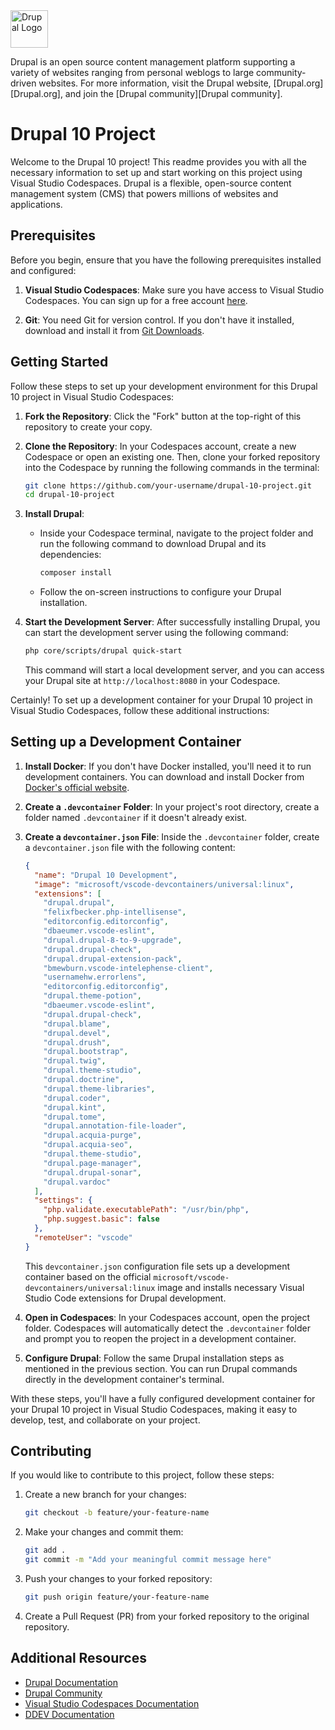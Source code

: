 <img alt="Drupal Logo" src="https://www.drupal.org/files/Wordmark_blue_RGB.png" height="60px">

Drupal is an open source content management platform supporting a variety of
websites ranging from personal weblogs to large community-driven websites. For
more information, visit the Drupal website, [Drupal.org][Drupal.org], and join
the [Drupal community][Drupal community].

# Drupal 10 Project

Welcome to the Drupal 10 project! This readme provides you with all the necessary information to set up and start working on this project using Visual Studio Codespaces. Drupal is a flexible, open-source content management system (CMS) that powers millions of websites and applications.

## Prerequisites

Before you begin, ensure that you have the following prerequisites installed and configured:

1. **Visual Studio Codespaces**: Make sure you have access to Visual Studio Codespaces. You can sign up for a free account [here](https://visualstudio.microsoft.com/services/visual-studio-codespaces/).

2. **Git**: You need Git for version control. If you don't have it installed, download and install it from [Git Downloads](https://git-scm.com/downloads).

## Getting Started

Follow these steps to set up your development environment for this Drupal 10 project in Visual Studio Codespaces:

1. **Fork the Repository**: Click the "Fork" button at the top-right of this repository to create your copy.

2. **Clone the Repository**: In your Codespaces account, create a new Codespace or open an existing one. Then, clone your forked repository into the Codespace by running the following commands in the terminal:

   ```bash
   git clone https://github.com/your-username/drupal-10-project.git
   cd drupal-10-project
   ```

3. **Install Drupal**:
   
   - Inside your Codespace terminal, navigate to the project folder and run the following command to download Drupal and its dependencies:

     ```bash
     composer install
     ```

   - Follow the on-screen instructions to configure your Drupal installation.

4. **Start the Development Server**: After successfully installing Drupal, you can start the development server using the following command:

   ```bash
   php core/scripts/drupal quick-start
   ```

   This command will start a local development server, and you can access your Drupal site at `http://localhost:8080` in your Codespace.

Certainly! To set up a development container for your Drupal 10 project in Visual Studio Codespaces, follow these additional instructions:

## Setting up a Development Container

1. **Install Docker**: If you don't have Docker installed, you'll need it to run development containers. You can download and install Docker from [Docker's official website](https://www.docker.com/get-started).

2. **Create a `.devcontainer` Folder**: In your project's root directory, create a folder named `.devcontainer` if it doesn't already exist.

3. **Create a `devcontainer.json` File**: Inside the `.devcontainer` folder, create a `devcontainer.json` file with the following content:

   ```json
   {
     "name": "Drupal 10 Development",
     "image": "microsoft/vscode-devcontainers/universal:linux",
     "extensions": [
       "drupal.drupal",
       "felixfbecker.php-intellisense",
       "editorconfig.editorconfig",
       "dbaeumer.vscode-eslint",
       "drupal.drupal-8-to-9-upgrade",
       "drupal.drupal-check",
       "drupal.drupal-extension-pack",
       "bmewburn.vscode-intelephense-client",
       "usernamehw.errorlens",
       "editorconfig.editorconfig",
       "drupal.theme-potion",
       "dbaeumer.vscode-eslint",
       "drupal.drupal-check",
       "drupal.blame",
       "drupal.devel",
       "drupal.drush",
       "drupal.bootstrap",
       "drupal.twig",
       "drupal.theme-studio",
       "drupal.doctrine",
       "drupal.theme-libraries",
       "drupal.coder",
       "drupal.kint",
       "drupal.tome",
       "drupal.annotation-file-loader",
       "drupal.acquia-purge",
       "drupal.acquia-seo",
       "drupal.theme-studio",
       "drupal.page-manager",
       "drupal.drupal-sonar",
       "drupal.vardoc"
     ],
     "settings": {
       "php.validate.executablePath": "/usr/bin/php",
       "php.suggest.basic": false
     },
     "remoteUser": "vscode"
   }
   ```

   This `devcontainer.json` configuration file sets up a development container based on the official `microsoft/vscode-devcontainers/universal:linux` image and installs necessary Visual Studio Code extensions for Drupal development.

4. **Open in Codespaces**: In your Codespaces account, open the project folder. Codespaces will automatically detect the `.devcontainer` folder and prompt you to reopen the project in a development container.

5. **Configure Drupal**: Follow the same Drupal installation steps as mentioned in the previous section. You can run Drupal commands directly in the development container's terminal.

With these steps, you'll have a fully configured development container for your Drupal 10 project in Visual Studio Codespaces, making it easy to develop, test, and collaborate on your project.


## Contributing

If you would like to contribute to this project, follow these steps:

1. Create a new branch for your changes:

   ```bash
   git checkout -b feature/your-feature-name
   ```

2. Make your changes and commit them:

   ```bash
   git add .
   git commit -m "Add your meaningful commit message here"
   ```

3. Push your changes to your forked repository:

   ```bash
   git push origin feature/your-feature-name
   ```

4. Create a Pull Request (PR) from your forked repository to the original repository.

## Additional Resources

- [Drupal Documentation](https://www.drupal.org/docs)
- [Drupal Community](https://www.drupal.org/community)
- [Visual Studio Codespaces Documentation](https://docs.microsoft.com/en-us/visualstudio/codespaces/)
- [DDEV Documentation](https://ddev.readthedocs.io/en/latest/users/quickstart/#drupal)

